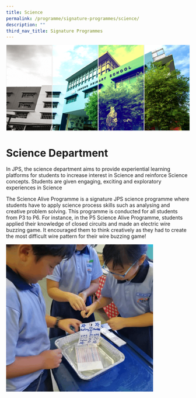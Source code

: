```yaml
---
title: Science
permalink: /programme/signature-programmes/science/
description: ""
third_nav_title: Signature Programmes
---
```




![](/images/Banner.png)

Science Department
==================

  

In JPS, the science department aims to provide experiential learning platforms for students to increase interest in Science and reinforce Science concepts. Students are given engaging, exciting and exploratory experiences in Science 

The Science Alive Programme is a signature JPS science programme where students have to apply science process skills such as analysing and creative problem solving. This programme is conducted for all students from P3 to P6. For instance, in the P5 Science Alive Programme, students applied their knowledge of closed circuits and made an electric wire buzzing game. It encouraged them to think creatively as they had to create the most difficult wire pattern for their wire buzzing game!


<img src="/images/Sci.gif" style="width:80%">